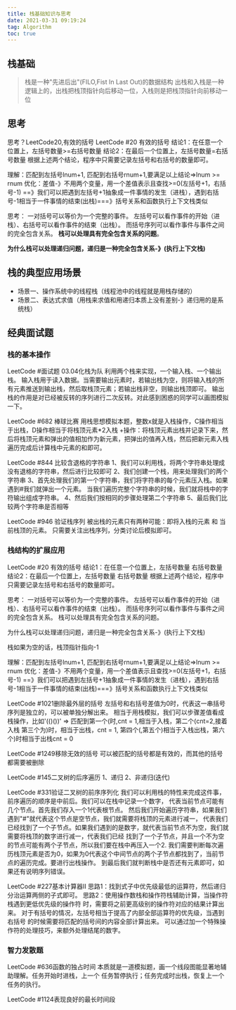 ```yaml
---
title: 栈基础知识与思考
date: 2021-03-31 09:19:24
tag: Algorithm
toc: true
---
```


## 栈基础

>栈是一种"先进后出"(FILO,Fist In Last Out)的数据结构
出栈和入栈是一种逻辑上的，出栈把栈顶指针向后移动一位，入栈则是把栈顶指针向前移动一位

## 思考

思考？LeetCode20,有效的括号
LeetCode #20 有效的括号
结论1：在任意⼀个位置上，左括号数量>=右括号数量
结论2：在最后⼀个位置上，左括号数量=右括号数量
根据上述两个结论，程序中只需要记录左括号和右括号的数量即可。

理解：匹配到左括号lnum+1, 匹配到右括号rnum+1,要满足以上结论=>lnum >= rnum
优化：差值-》不用两个变量，用一个差值表示且查找>=0(左括号+1，右括号-1)
==》我们可以把遇到左括号+1抽象成一件事情的发生（进栈），遇到右括号-1相当于一件事情的结束(出栈)===》括号关系和函数执行上下文栈类似

思考：
⼀对括号可以等价为⼀个完整的事件。
左括号可以看作事件的开始（进栈）、右括号可以看作事件的结束（出栈）。
⽽括号序列可以看作事件与事件之间的完全包含关系。
**栈可以处理具有完全包含关系的问题**。

**为什么栈可以处理递归问题，递归是一种完全包含关系-》(执行上下文栈)**

## 栈的典型应用场景
* 场景一、操作系统中的线程栈（线程池中的线程就是用栈存储的）
* 场景二、表达式求值（用栈来求值和用递归本质上没有差别-》递归用的是系统栈）

## 经典面试题
### 栈的基本操作
LeetCode #面试题 03.04化栈为队
利⽤两个栈来实现，⼀个输⼊栈、⼀个输出栈。
输⼊栈⽤于读⼊数据。当需要输出元素时，若输出栈为空，则将输⼊栈的所有元素推送到输出栈，然后取栈顶元素；若输出栈⾮空，则输出栈顶即可。
输出栈的作⽤是对已经被反转的序列进⾏⼆次反转。对此感到困惑的同学可以画图模拟⼀下。

LeetCode #682 棒球⽐赛
用栈思想模拟本题，整数x就是入栈操作，C操作相当于出栈，D操作相当于将栈顶元素*2入栈
+操作：将栈顶元素出栈并记录下来，然后将栈顶元素和弹出的值相加作为新元素，把弹出的值再入栈，然后把新元素入栈
遍历完成后计算栈中元素的和即可。

LeetCode #844 ⽐较含退格的字符串
1、我们可以利用栈，将两个字符串处理成没有退格的字符串，然后进行比较即可
2、我们创建一个栈，用来处理我们的两个字符串
3、首先处理我们的第一个字符串，我们将字符串的每个元素压入栈。如果遇到#我们就弹出一个元素。
当我们遍历完整个字符串的时候，我们就将栈中的字符输出组成字符串。
4、然后我们按相同的步骤处理第二个字符串
5、最后我们比较两个字符串是否相等

LeetCode #946 验证栈序列
被出栈的元素只有两种可能：即将⼊栈的元素 和 当前栈顶的元素。
只需要关注出栈序列，分类讨论后模拟即可。

### 栈结构的扩展应用
LeetCode #20 有效的括号
结论1：在任意⼀个位置上，左括号数量 右括号数量
结论2：在最后⼀个位置上，左括号数量 右括号数量
根据上述两个结论，程序中只需要记录左括号和右括号的数量即可。

思考：
⼀对括号可以等价为⼀个完整的事件。
左括号可以看作事件的开始（进栈）、右括号可以看作事件的结束（出栈）。
⽽括号序列可以看作事件与事件之间的完全包含关系。
栈可以处理具有完全包含关系的问题。

为什么栈可以处理递归问题，递归是一种完全包含关系-》(执行上下文栈)

栈如果为空的话，栈顶指针指向-1

理解：匹配到左括号lnum+1, 匹配到右括号rnum+1,要满足以上结论=>lnum >= rnum
优化：差值-》不用两个变量，用一个差值表示且查找>=0(左括号+1，右括号-1)
==》我们可以把遇到左括号+1抽象成一件事情的发生（进栈），遇到右括号-1相当于一件事情的结束(出栈)===》括号关系和函数执行上下文栈类似

LeetCode #1021删除最外层的括号
左括号和右括号差值为0时，代表这一串括号序列是独立的，可以被单独分解出来。
相当于用栈模拟，我们可以步骤差值看成栈操作，比如'(()())' => 匹配到第一个(时,cnt = 1,相当于入栈，第二个(cnt=2,接着入栈
第三个为)时，相当于出栈，cnt = 1, 第四个(,第五个)相当于入栈出栈，第六个)时相当于出栈cnt = 0

LeetCode #1249移除无效的括号
可以被匹配的括号都是有效的，而其他的括号都需要被删除

LeetCode #145二叉树的后序遍历
1、递归
2、非递归(迭代)

LeetCode #331验证二叉树的前序序列化
我们可以利用栈的特性来完成这件事，前序遍历的顺序是中前后。我们可以在栈中记录一个数字，
代表当前节点可能有几个节点。首先我们存入一个1代表根节点。
然后我们开始遍历字符串，如果我们遇到"#"就代表这个节点是空节点，我们就需要将栈顶的元素进行减一，
代表我们已经找到了一个子节点。如果我们遇到的是数字，就代表当前节点不为空，我们就需要将栈顶的数字进行减一，代表我们已经
找到了一个子节点，并且一个不为空的节点可能有两个子节点，所以我们要在栈中再压入一个2.
我们需要判断每次遍历栈顶元素是否为0，如果为0代表这个中间节点的两个子节点都找到了，当前节点的遍历完成。要进行出栈操作。
到最后我们就判断栈中是否还有元素即可，如果还有说明序列错误。

LeetCode #227基本计算器II
思路1：找到式⼦中优先级最低的运算符，然后递归分治运算两侧的⼦式即可。
思路2：使⽤操作数栈和操作符栈辅助计算，当操作符栈遇到更低优先级的操作符 时，需要将之前更⾼级别的操作符对应的结果计算出来。
对于有括号的情况，左括号相当于提⾼了内部全部运算符的优先级，当遇到右括号 的时候需要将匹配的括号间的内容全部计算出来。 可以通过加⼀个特殊操作符的处理技巧，来额外处理结尾的数字。

### 智力发散题
LeetCode #636函数的独占时间
本质就是⼀道模拟题，画⼀个线段图能显著地辅助理解。任务开始时进栈，上⼀个 任务暂停执⾏；任务完成时出栈，恢复上⼀个任务的执⾏。

LeetCode #1124表现良好的最长时间段